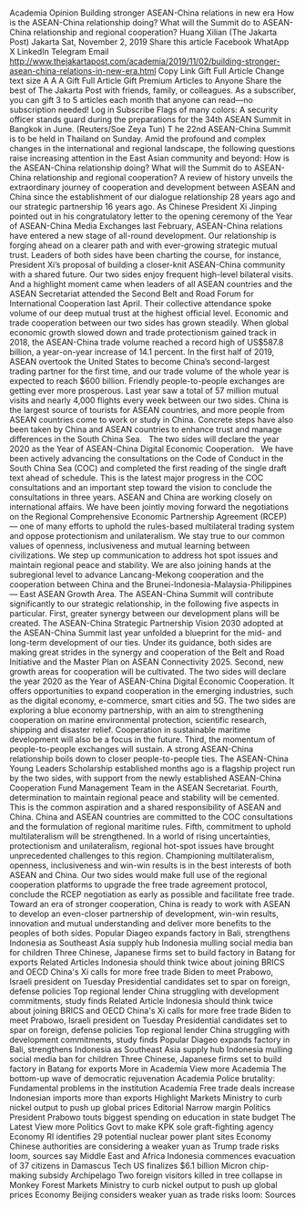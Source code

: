 # 

Academia
Opinion
Building stronger ASEAN-China relations in new era
How is the ASEAN-China relationship doing? What will the Summit do to ASEAN-China relationship and regional cooperation?
Huang Xilian
(The Jakarta Post)
Jakarta
Sat, November 2, 2019
Share this article
Facebook
WhatApp
X
LinkedIn
Telegram
Email
http://www.thejakartapost.com/academia/2019/11/02/building-stronger-asean-china-relations-in-new-era.html
Copy Link
Gift Full Article
Change text size
A
A
A
Gift Full Article
Gift Premium Articles
to Anyone
Share the best of The Jakarta Post with friends, family, or colleagues. As a subscriber, you can gift 3 to 5 articles each month that anyone can read—no subscription needed!
Log in
Subscribe
Flags of many colors: A security officer stands guard during the preparations for the 34th ASEAN Summit in Bangkok in June. (Reuters/Soe Zeya Tun)
T
he 22nd ASEAN-China Summit is to be held in Thailand on Sunday. Amid the profound and complex changes in the international and regional landscape, the following questions raise increasing attention in the East Asian community and beyond: How is the ASEAN-China relationship doing? What will the Summit do to ASEAN-China relationship and regional cooperation?
A review of history unveils the extraordinary journey of cooperation and development between ASEAN and China since the establishment of our dialogue relationship 28 years ago and our strategic partnership 16 years ago. As Chinese President Xi Jinping pointed out in his congratulatory letter to the opening ceremony of the Year of ASEAN-China Media Exchanges last February, ASEAN-China relations have entered a new stage of all-round development.
Our relationship is forging ahead on a clearer path and with ever-growing strategic mutual trust. Leaders of both sides have been charting the course, for instance, President Xi’s proposal of building a closer-knit ASEAN-China community with a shared future.
Our two sides enjoy frequent high-level bilateral visits. And a highlight moment came when leaders of all ASEAN countries and the ASEAN Secretariat attended the Second Belt and Road Forum for International Cooperation last April. Their collective attendance spoke volume of our deep mutual trust at the highest official level.
Economic and trade cooperation between our two sides has grown steadily. When global economic growth slowed down and trade protectionism gained track in 2018, the ASEAN-China trade volume reached a record high of US$587.8 billion, a year-on-year increase of 14.1 percent. In the first half of 2019, ASEAN overtook the United States to become China’s second-largest trading partner for the first time, and our trade volume of the whole year is expected to reach $600 billion.
Friendly people-to-people exchanges are getting ever more prosperous. Last year saw a total of 57 million mutual visits and nearly 4,000 flights every week between our two sides. China is the largest source of tourists for ASEAN countries, and more people from ASEAN countries come to work or study in China.
Concrete steps have also been taken by China and ASEAN countries to enhance trust and manage differences in the South China Sea.
&nbsp;
The two sides will declare the year 2020 as the Year of ASEAN-China Digital Economic Cooperation.
&nbsp;
We have been actively advancing the consultations on the Code of Conduct in the South China Sea (COC) and completed the first reading of the single draft text ahead of schedule.
This is the latest major progress in the COC consultations and an important step toward the vision to conclude the consultations in three years.
ASEAN and China are working closely on international affairs. We have been jointly moving forward the negotiations on the Regional Comprehensive Economic Partnership Agreement (RCEP) — one of many efforts to uphold the rules-based multilateral trading system and oppose protectionism and unilateralism.
We stay true to our common values of openness, inclusiveness and mutual learning between civilizations. We step up communication to address hot spot issues and maintain regional peace and stability. We are also joining hands at the subregional level to advance Lancang-Mekong cooperation and the cooperation between China and the Brunei-Indonesia-Malaysia-Philippines — East ASEAN Growth Area.
The ASEAN-China Summit will contribute significantly to our strategic relationship, in the following five aspects in particular.
First, greater synergy between our development plans will be created. The ASEAN-China Strategic Partnership Vision 2030 adopted at the ASEAN-China Summit last year unfolded a blueprint for the mid- and long-term development of our ties.
Under its guidance, both sides are making great strides in the synergy and cooperation of the Belt and Road Initiative and the Master Plan on ASEAN Connectivity 2025.
Second, new growth areas for cooperation will be cultivated. The two sides will declare the year 2020 as the Year of ASEAN-China Digital Economic Cooperation. It offers opportunities to expand cooperation in the emerging industries, such as the digital economy, e-commerce, smart cities and 5G. The two sides are exploring a blue economy partnership, with an aim to strengthening cooperation on marine environmental protection, scientific research, shipping and disaster relief. Cooperation in sustainable maritime development will also be a focus in the future.
Third, the momentum of people-to-people exchanges will sustain. A strong ASEAN-China relationship boils down to closer people-to-people ties. The ASEAN-China Young Leaders Scholarship established months ago is a flagship project run by the two sides, with support from the newly established ASEAN-China Cooperation Fund Management Team in the ASEAN Secretariat.
Fourth, determination to maintain regional peace and stability will be cemented. This is the common aspiration and a shared responsibility of ASEAN and China. China and ASEAN countries are committed to the COC consultations and the formulation of regional maritime rules.
Fifth, commitment to uphold multilateralism will be strengthened. In a world of rising uncertainties, protectionism and unilateralism, regional hot-spot issues have brought unprecedented challenges to this region.
Championing multilateralism, openness, inclusiveness and win-win results is in the best interests of both ASEAN and China. Our two sides would make full use of the regional cooperation platforms to upgrade the free trade agreement protocol, conclude the RCEP negotiation as early as possible and facilitate free trade.
Toward an era of stronger cooperation, China is ready to work with ASEAN to develop an even-closer partnership of development, win-win results, innovation and mutual understanding and deliver more benefits to the peoples of both sides.
Popular
Diageo expands factory in Bali, strengthens Indonesia as Southeast Asia supply hub
Indonesia mulling social media ban for children
Three Chinese, Japanese firms set to build factory in Batang for exports
Related Articles
Indonesia should think twice about joining BRICS and OECD
China's Xi calls for more free trade
Biden to meet Prabowo, Israeli president on Tuesday
Presidential candidates set to spar on foreign, defense policies
Top regional lender China struggling with development commitments, study finds
Related Article
Indonesia should think twice about joining BRICS and OECD
China's Xi calls for more free trade
Biden to meet Prabowo, Israeli president on Tuesday
Presidential candidates set to spar on foreign, defense policies
Top regional lender China struggling with development commitments, study finds
Popular
Diageo expands factory in Bali, strengthens Indonesia as Southeast Asia supply hub
Indonesia mulling social media ban for children
Three Chinese, Japanese firms set to build factory in Batang for exports
More in Academia
View more
Academia
The bottom-up wave of democratic rejuvenation
Academia
Police brutality: Fundamental problems in the institution
Academia
Free trade deals increase Indonesian imports more than exports
Highlight
Markets
Ministry to curb nickel output to push up global prices
Editorial
Narrow margin
Politics
President Prabowo touts biggest spending on education in state budget
The Latest
View more
Politics
Govt to make KPK sole graft-fighting agency
Economy
RI identifies 29 potential nuclear power plant sites
Economy
Chinese authorities are considering a weaker yuan as Trump trade risks loom, sources say
Middle East and Africa
Indonesia commences evacuation of 37 citizens in Damascus
Tech
US finalizes $6.1 billion Micron chip-making subsidy
Archipelago
Two foreign visitors killed in tree collapse in Monkey Forest
Markets
Ministry to curb nickel output to push up global prices
Economy
Beijing considers weaker yuan as trade risks loom: Sources